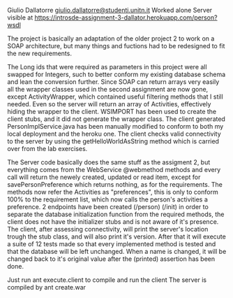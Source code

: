 Giulio Dallatorre giulio.dallatorre@studenti.unitn.it
Worked alone
Server visible at https://introsde-assignment-3-dallator.herokuapp.com/person?wsdl

The project is basically an adaptation of the older project 2 to work on a SOAP architecture, but many things and fuctions had to be redesigned to fit the new requirements.

The Long ids that were required as parameters in this project were all swapped for Integers, such to better conform my existing database schema and lean the conversion further. Since SOAP can return arrays very easily all the wrapper classes used in the second assignment are now gone, except ActivityWrapper, which contained useful filtering methods that I still needed. Even so the server will return an array of Activities, effectively hiding the wrapper to the client.
WSIMPORT has been used to create the client stubs, and it did not generate the wrapper class.
The client generated PersonImplService.java has been manually modified to conform to both my local deployment and the heroku one.
The client checks valid connectivity to the server by using the getHelloWorldAsString method which is carried over from the lab exercises.

The Server code basically does the same stuff as the assigment 2, but everything comes from the WebService @webmethod methods and every call will return the newely created, updated or read item, except for savePersonPreference which returns nothing, as for the requirements. The methods now refer the Activities as "preferences", this is only to conform 100% to the requirement list, which now calls the person's activities a preference.
2 endpoints have been created (/person) (/init) in order to separate the database initialization function from the required methods, the client does not have the initializer stubs and is not aware of it's presence.
The client, after assessing connectivity, will print the server's location trough the stub class, and will also print it's version. After that it will execute a suite of 12 tests made so that every implemented method is tested and that the database will be left unchanged. When a name is changed, it will be changed back to it's original value after the (printed) assertion has been done.

Just run ant execute.client to compile and run the client
The server is compiled by ant create.war
